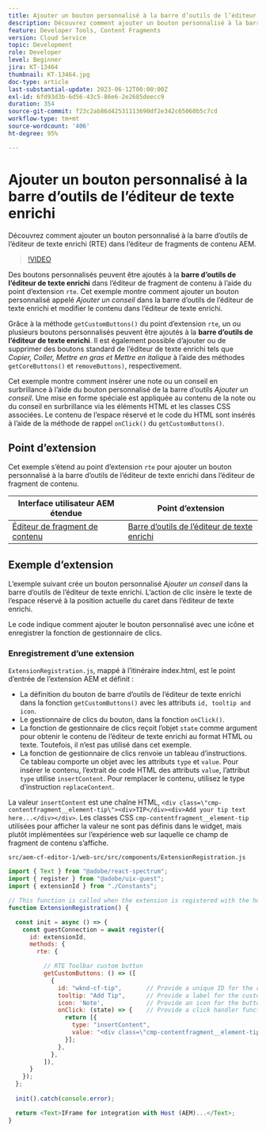 ```yaml
---
title: Ajouter un bouton personnalisé à la barre d’outils de l’éditeur de texte enrichi
description: Découvrez comment ajouter un bouton personnalisé à la barre d’outils de l’éditeur de texte enrichi dans l’éditeur de fragment de contenu AEM.
feature: Developer Tools, Content Fragments
version: Cloud Service
topic: Development
role: Developer
level: Beginner
jira: KT-13464
thumbnail: KT-13464.jpg
doc-type: article
last-substantial-update: 2023-06-12T00:00:00Z
exl-id: 6fd93d3b-6d56-43c5-86e6-2e2685deecc9
duration: 354
source-git-commit: f23c2ab86d42531113690df2e342c65060b5c7cd
workflow-type: tm+mt
source-wordcount: '406'
ht-degree: 95%

---
```


# Ajouter un bouton personnalisé à la barre d’outils de l’éditeur de texte enrichi

Découvrez comment ajouter un bouton personnalisé à la barre d’outils de l’éditeur de texte enrichi (RTE) dans l’éditeur de fragments de contenu AEM.

>[!VIDEO](https://video.tv.adobe.com/v/3420768?quality=12&learn=on)

Des boutons personnalisés peuvent être ajoutés à la **barre d’outils de l’éditeur de texte enrichi** dans l’éditeur de fragment de contenu à l’aide du point d’extension `rte`. Cet exemple montre comment ajouter un bouton personnalisé appelé _Ajouter un conseil_ dans la barre d’outils de l’éditeur de texte enrichi et modifier le contenu dans l’éditeur de texte enrichi.

Grâce à la méthode `getCustomButtons()` du point d’extension `rte`, un ou plusieurs boutons personnalisés peuvent être ajoutés à la **barre d’outils de l’éditeur de texte enrichi**. Il est également possible d’ajouter ou de supprimer des boutons standard de l’éditeur de texte enrichi tels que _Copier, Coller, Mettre en gras et Mettre en italique_ à l’aide des méthodes `getCoreButtons()` et `removeButtons)`, respectivement.

Cet exemple montre comment insérer une note ou un conseil en surbrillance à l’aide du bouton personnalisé de la barre d’outils _Ajouter un conseil_. Une mise en forme spéciale est appliquée au contenu de la note ou du conseil en surbrillance via les éléments HTML et les classes CSS associées. Le contenu de l’espace réservé et le code du HTML sont insérés à l’aide de la méthode de rappel `onClick()` du `getCustomButtons()`.

## Point d’extension

Cet exemple s’étend au point d’extension `rte` pour ajouter un bouton personnalisé à la barre d’outils de l’éditeur de texte enrichi dans l’éditeur de fragment de contenu.

| Interface utilisateur AEM étendue | Point d’extension |
| ------------------------ | --------------------- | 
| [Éditeur de fragment de contenu](https://developer.adobe.com/uix/docs/services/aem-cf-editor/) | [Barre d’outils de l’éditeur de texte enrichi](https://developer.adobe.com/uix/docs/services/aem-cf-editor/api/rte-toolbar/) |

## Exemple d’extension

L’exemple suivant crée un bouton personnalisé _Ajouter un conseil_ dans la barre d’outils de l’éditeur de texte enrichi. L’action de clic insère le texte de l’espace réservé à la position actuelle du caret dans l’éditeur de texte enrichi.

Le code indique comment ajouter le bouton personnalisé avec une icône et enregistrer la fonction de gestionnaire de clics.

### Enregistrement d’une extension

`ExtensionRegistration.js`, mappé à l’itinéraire index.html, est le point d’entrée de l’extension AEM et définit :

+ La définition du bouton de barre d’outils de l’éditeur de texte enrichi dans la fonction `getCustomButtons()` avec les attributs `id, tooltip and icon`.
+ Le gestionnaire de clics du bouton, dans la fonction `onClick()`.
+ La fonction de gestionnaire de clics reçoit l’objet `state` comme argument pour obtenir le contenu de l’éditeur de texte enrichi au format HTML ou texte. Toutefois, il n’est pas utilisé dans cet exemple.
+ La fonction de gestionnaire de clics renvoie un tableau d’instructions. Ce tableau comporte un objet avec les attributs `type` et `value`. Pour insérer le contenu, l’extrait de code HTML des attributs `value`, l’attribut `type` utilise `insertContent`. Pour remplacer le contenu, utilisez le type d’instruction `replaceContent`.

La valeur `insertContent` est une chaîne HTML, `<div class=\"cmp-contentfragment__element-tip\"><div>TIP</div><div>Add your tip text here...</div></div>`. Les classes CSS `cmp-contentfragment__element-tip` utilisées pour afficher la valeur ne sont pas définis dans le widget, mais plutôt implémentées sur l’expérience web sur laquelle ce champ de fragment de contenu s’affiche.


`src/aem-cf-editor-1/web-src/src/components/ExtensionRegistration.js`

```javascript
import { Text } from "@adobe/react-spectrum";
import { register } from "@adobe/uix-guest";
import { extensionId } from "./Constants";

// This function is called when the extension is registered with the host and runs in an iframe in the Content Fragment Editor browser window.
function ExtensionRegistration() {

  const init = async () => {
    const guestConnection = await register({
      id: extensionId,
      methods: {
        rte: {

          // RTE Toolbar custom button
          getCustomButtons: () => ([
            {
              id: "wknd-cf-tip",       // Provide a unique ID for the custom button
              tooltip: "Add Tip",      // Provide a label for the custom button
              icon: 'Note',            // Provide an icon for the button (see https://spectrum.adobe.com/page/icons/ for a list of available icons)
              onClick: (state) => {    // Provide a click handler function that returns the instructions array with type and value. This example inserts the HTML snippet for TIP content.
                return [{
                  type: "insertContent",
                  value: "<div class=\"cmp-contentfragment__element-tip\"><div>TIP</div><div>Add your tip text here...</div></div>"
                }];
              },
            },
          ]),
      }
    });
  };
  
  init().catch(console.error);

  return <Text>IFrame for integration with Host (AEM)...</Text>;
}
```

